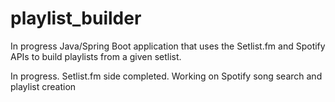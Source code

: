 # playlist_builder
In progress Java/Spring Boot application that uses the Setlist.fm and Spotify APIs to build playlists from a given setlist.

In progress. Setlist.fm side completed. Working on Spotify song search and playlist creation
